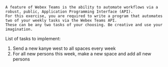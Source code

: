 ```
A feature of Webex Teams is the ability to automate workflows via a robust, public, Application Programming Interface (API). 
For this exercise, you are required to write a program that automates two of your weekly tasks via the Webex Teams API. 
These can be any two tasks of your choosing. Be creative and use your imagination.
```

List of tasks to implement:
1. Send a new kanye west to all spaces every week
2. For all new persons this week, make a new space and add all new persons